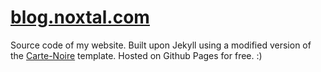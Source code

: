 # [blog.noxtal.com](https://blog.noxtal.com/)
Source code of my website. Built upon Jekyll using a modified version of the [Carte-Noire](https://github.com/jacobtomlinson/carte-noire) template. Hosted on Github Pages for free. :)
